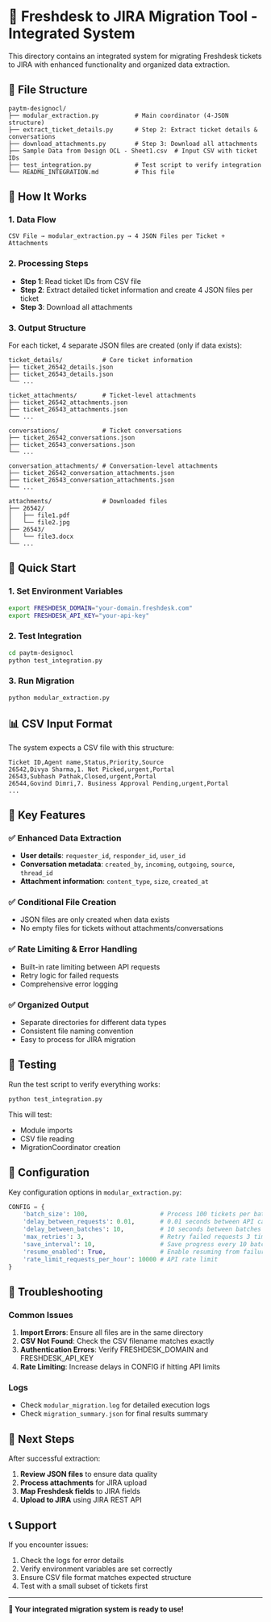 # 🚀 Freshdesk to JIRA Migration Tool - Integrated System

This directory contains an integrated system for migrating Freshdesk tickets to JIRA with enhanced functionality and organized data extraction.

## 📁 **File Structure**

```
paytm-designocl/
├── modular_extraction.py          # Main coordinator (4-JSON structure)
├── extract_ticket_details.py      # Step 2: Extract ticket details & conversations
├── download_attachments.py        # Step 3: Download all attachments
├── Sample Data from Design OCL - Sheet1.csv  # Input CSV with ticket IDs
├── test_integration.py            # Test script to verify integration
└── README_INTEGRATION.md          # This file
```

## 🔧 **How It Works**

### **1. Data Flow**
```
CSV File → modular_extraction.py → 4 JSON Files per Ticket + Attachments
```

### **2. Processing Steps**
- **Step 1**: Read ticket IDs from CSV file
- **Step 2**: Extract detailed ticket information and create 4 JSON files per ticket
- **Step 3**: Download all attachments

### **3. Output Structure**
For each ticket, 4 separate JSON files are created (only if data exists):

```
ticket_details/           # Core ticket information
├── ticket_26542_details.json
├── ticket_26543_details.json
└── ...

ticket_attachments/       # Ticket-level attachments
├── ticket_26542_attachments.json
├── ticket_26543_attachments.json
└── ...

conversations/            # Ticket conversations
├── ticket_26542_conversations.json
├── ticket_26543_conversations.json
└── ...

conversation_attachments/ # Conversation-level attachments
├── ticket_26542_conversation_attachments.json
├── ticket_26543_conversation_attachments.json
└── ...

attachments/              # Downloaded files
├── 26542/
│   ├── file1.pdf
│   └── file2.jpg
├── 26543/
│   └── file3.docx
└── ...
```

## 🚀 **Quick Start**

### **1. Set Environment Variables**
```bash
export FRESHDESK_DOMAIN="your-domain.freshdesk.com"
export FRESHDESK_API_KEY="your-api-key"
```

### **2. Test Integration**
```bash
cd paytm-designocl
python test_integration.py
```

### **3. Run Migration**
```bash
python modular_extraction.py
```

## 📊 **CSV Input Format**

The system expects a CSV file with this structure:
```csv
Ticket ID,Agent name,Status,Priority,Source
26542,Divya Sharma,1. Not Picked,urgent,Portal
26543,Subhash Pathak,Closed,urgent,Portal
26544,Govind Dimri,7. Business Approval Pending,urgent,Portal
...
```

## 🔑 **Key Features**

### **✅ Enhanced Data Extraction**
- **User details**: `requester_id`, `responder_id`, `user_id`
- **Conversation metadata**: `created_by`, `incoming`, `outgoing`, `source`, `thread_id`
- **Attachment information**: `content_type`, `size`, `created_at`

### **✅ Conditional File Creation**
- JSON files are only created when data exists
- No empty files for tickets without attachments/conversations

### **✅ Rate Limiting & Error Handling**
- Built-in rate limiting between API requests
- Retry logic for failed requests
- Comprehensive error logging

### **✅ Organized Output**
- Separate directories for different data types
- Consistent file naming convention
- Easy to process for JIRA migration

## 🧪 **Testing**

Run the test script to verify everything works:
```bash
python test_integration.py
```

This will test:
- Module imports
- CSV file reading
- MigrationCoordinator creation

## 📝 **Configuration**

Key configuration options in `modular_extraction.py`:
```python
CONFIG = {
    'batch_size': 100,                    # Process 100 tickets per batch
    'delay_between_requests': 0.01,       # 0.01 seconds between API calls
    'delay_between_batches': 10,          # 10 seconds between batches
    'max_retries': 3,                     # Retry failed requests 3 times
    'save_interval': 10,                  # Save progress every 10 batches
    'resume_enabled': True,               # Enable resuming from failures
    'rate_limit_requests_per_hour': 10000 # API rate limit
}
```

## 🚨 **Troubleshooting**

### **Common Issues**

1. **Import Errors**: Ensure all files are in the same directory
2. **CSV Not Found**: Check the CSV filename matches exactly
3. **Authentication Errors**: Verify FRESHDESK_DOMAIN and FRESHDESK_API_KEY
4. **Rate Limiting**: Increase delays in CONFIG if hitting API limits

### **Logs**
- Check `modular_migration.log` for detailed execution logs
- Check `migration_summary.json` for final results summary

## 🎯 **Next Steps**

After successful extraction:
1. **Review JSON files** to ensure data quality
2. **Process attachments** for JIRA upload
3. **Map Freshdesk fields** to JIRA fields
4. **Upload to JIRA** using JIRA REST API

## 📞 **Support**

If you encounter issues:
1. Check the logs for error details
2. Verify environment variables are set correctly
3. Ensure CSV file format matches expected structure
4. Test with a small subset of tickets first

---

**🎉 Your integrated migration system is ready to use!** 
